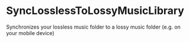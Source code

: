 # SyncLosslessToLossyMusicLibrary
Synchronizes your lossless music folder to a lossy music folder (e.g. on your mobile device)
